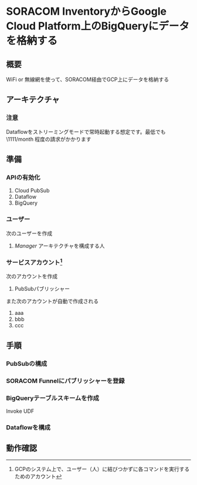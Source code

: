 <!---
 Title: SORACOM InventoryからGoogle Cloud Platform上のBigQueryにデータを格納する
 Tags: IoT
 Date: 2020-07-10
-->

# SORACOM InventoryからGoogle Cloud Platform上のBigQueryにデータを格納する

## 概要

WiFi or 無線網を使って、SORACOM経由でGCP上にデータを格納する

## アーキテクチャ

### 注意

Dataflowをストリーミングモードで常時起動する想定です。最低でも \1111/month 程度の請求がかかります

## 準備


### APIの有効化

1. Cloud PubSub
1. Dataflow
1. BigQuery

### ユーザー

次のユーザーを作成

1. *Manager* アーキテクチャを構成する人

### サービスアカウント[^1]

[^1]: GCPのシステム上で、ユーザー（人）に結びつかずに各コマンドを実行するためのアカウント

次のアカウントを作成

1. PubSubパブリッシャー

また次のアカウントが自動で作成される

1. aaa
1. bbb
1. ccc


### 


## 手順

### PubSubの構成

### SORACOM Funnelにパブリッシャーを登録

### BigQueryテーブルスキームを作成

Invoke UDF

### Dataflowを構成


## 動作確認



